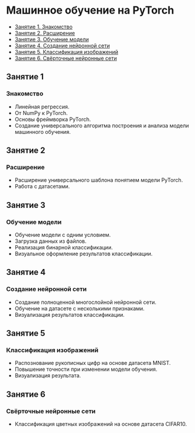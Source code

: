 # Машинное обучение на PyTorch

- [Занятие 1. Знакомство](#Занятие-1)
- [Занятие 2. Расширение](#Занятие-2)
- [Занятие 3. Обучение модели](#Занятие-3)
- [Занятие 4. Создание нейронной сети](#Занятие-4)
- [Занятие 5. Классификация изображений](#Занятие-5)
- [Занятие 6. Свёрточные нейронные сети](#Занятие-6)


## Занятие 1
### Знакомство
- Линейная регрессия.
- От NumPy к PyTorch.
- Основы фреймворка PyTorch.
- Создание универсального алгоритма построения и анализа модели машинного обучения.


## Занятие 2
### Расширение
- Расширение универсального шаблона понятием модели PyTorch.
- Работа с датасетами.

## Занятие 3
### Обучение модели
- Обучение модели с одним условием.
- Загрузка данных из файлов.
- Реализация бинарной классификации.
- Визуальное оформление результатов классификации.


## Занятие 4
### Создание нейронной сети
- Создание полноценной многослойной нейронной сети.
- Обучение на датасете с несколькими признаками.
- Визуализация результатов классификации.

## Занятие 5
### Классификация изображений
- Распознование рукописных цифр на основе датасета MNIST.
- Повышение точности при изменении модели обучения.
- Визуализация результата.


## Занятие 6
### Свёрточные нейронные сети
- Классификация цветных изображений на основе датасета CIFAR10.
